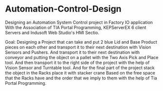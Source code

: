 # Automation-Control-Design
Designing an Automation System Control project in Factory IO application With the Association of TIA Portal Programming, KEPServerEX 6 client Servers and Indusoft Web Studio's HMI Sectio.

Goal: Designing a Project that can take and put 2 blue Lid and Base Product pieces on each other and transport it to their next destination with Vision Sensors and Pushers.
And transport it to their next destination with conveyor and putting the object on a pallet with the Two Axis Pick and Place tool.
And then transport it to the right side of the project with the help of Vision Sensor and Turntable tool.
And for the final part of the project stack the object in the Racks place it with stacker crane Based on the free space that the Racks have and the order that we imply to them with the help of Tia Portal Programming.
